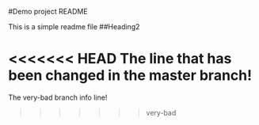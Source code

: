 #Demo project README

This is a simple readme file
##Heading2

<<<<<<< HEAD
The line that has been changed in the master branch!
=======
The very-bad branch info line!
>>>>>>> very-bad
